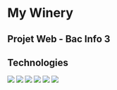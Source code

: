 # My Winery
## Projet Web - Bac Info 3

## Technologies 

![](https://img.shields.io/badge/Symfony-v4.23.5-000000?logo=symfony)
![](https://img.shields.io/badge/PHP-v7.4.11-777BB4?logo=php)
![](https://img.shields.io/badge/HMTL-v5-E34F26?logo=html5)
![](https://img.shields.io/badge/CSS-v3-1572B6?logo=css3)
![](https://img.shields.io/badge/MySQL-v5.7.23-4479A1?logo=mysql)
![](https://img.shields.io/badge/Bootstrap-v4.6-7952B3?logo=bootstrap)


